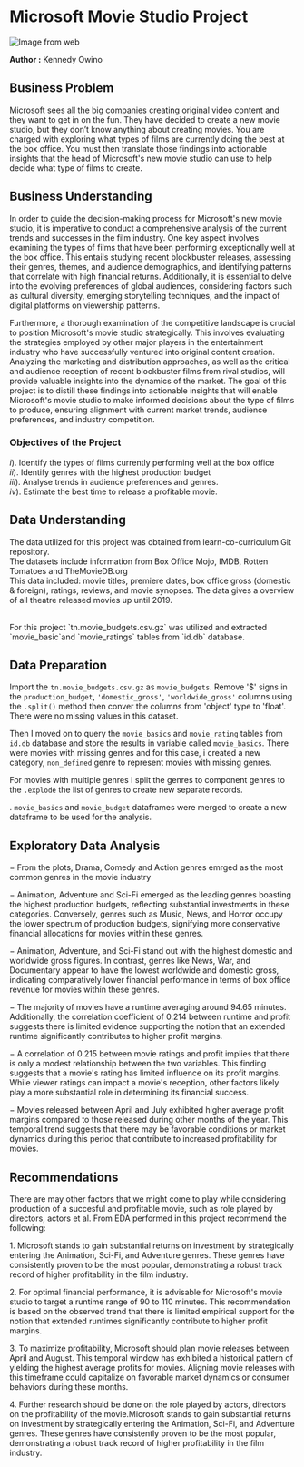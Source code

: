 # Microsoft Movie Studio Project
![Image from web](https://tibs.ac.ke/uploads/course_cover_images/FILM_PRODUCTION_1.jpg)


**Author :** Kennedy Owino


## Business Problem


Microsoft sees all the big companies creating original video content and they want to get in on the fun. They have decided to create a new movie studio, but they don’t know anything about creating movies. You are charged with exploring what types of films are currently doing the best at the box office. You must then translate those findings into actionable insights that the head of Microsoft's new movie studio can use to help decide what type of films to create.

## Business Understanding

In order to guide the decision-making process for Microsoft's new movie studio, it is imperative to conduct a comprehensive analysis of the current trends and successes in the film industry. One key aspect involves examining the types of films that have been performing exceptionally well at the box office. This entails studying recent blockbuster releases, assessing their genres, themes, and audience demographics, and identifying patterns that correlate with high financial returns. Additionally, it is essential to delve into the evolving preferences of global audiences, considering factors such as cultural diversity, emerging storytelling techniques, and the impact of digital platforms on viewership patterns.

Furthermore, a thorough examination of the competitive landscape is crucial to position Microsoft's movie studio strategically. This involves evaluating the strategies employed by other major players in the entertainment industry who have successfully ventured into original content creation. Analyzing the marketing and distribution approaches, as well as the critical and audience reception of recent blockbuster films from rival studios, will provide valuable insights into the dynamics of the market. The goal of this project is to distill these findings into actionable insights that will enable Microsoft's movie studio to make informed decisions about the type of films to produce, ensuring alignment with current market trends, audience preferences, and industry competition.


### Objectives of the Project


$i).$ Identify the types of films currently performing well at the box office
<br>
$ii).$ Identify genres with the highest production budget
<br>
$iii).$ Analyse trends in audience preferences and genres.
<br>
$iv).$ Estimate the best time to release a profitable movie.



## Data Understanding

The data utilized for this project was obtained from learn-co-curriculum Git repository.
<br>
The datasets include information from Box Office Mojo, IMDB, Rotten Tomatoes and TheMovieDB.org
<br>
This data included: movie titles, premiere dates, box office gross (domestic & foreign), ratings, reviews, and movie synopses. The data gives a overview of all theatre released movies up until 2019.

<br>
For this project  `tn.movie_budgets.csv.gz` was utilized  and extracted `movie_basic`and `movie_ratings` tables from `id.db` database.


## Data Preparation

Import the `tn.movie_budgets.csv.gz` as `movie_budgets`. Remove '$' signs in the `production_budget`, `'domestic_gross'`, `'worldwide_gross'` columns using the `.split()` method then conver the columns from 'object' type to 'float'. There were no missing values in this dataset.

Then I moved on to query the `movie_basics` and `movie_rating` tables from `id.db` database and store the results in variable called `movie_basics`. 
There were movies with missing genres and for this case, i created a new category, `non_defined` genre to represent movies with missing genres.

For movies with multiple genres I split the genres to component genres to the `.explode` the list of genres to create new separate records.

$.$ `movie_basics` and `movie_budget` dataframes were merged to  create a new dataframe to be used for the analysis.


## Exploratory Data Analysis

$-$ From the plots, Drama, Comedy and Action genres emrged as the most common genres in the movie industry

$-$ Animation, Adventure and Sci-Fi emerged as the leading genres boasting the highest production budgets, reflecting substantial investments in these categories. Conversely, genres such as Music, News, and Horror occupy the lower spectrum of production budgets, signifying more conservative financial allocations for movies within these genres.

$-$ Animation, Adventure, and Sci-Fi stand out with the highest domestic and worldwide gross figures. In contrast, genres like News, War, and Documentary appear to have the lowest worldwide and domestic gross, indicating comparatively lower financial performance in terms of box office revenue for movies within these genres.

$-$ The majority of movies have a runtime averaging around 94.65 minutes. Additionally, the correlation coefficient of 0.214 between runtime and profit suggests there is limited evidence supporting the notion that an extended runtime significantly contributes to higher profit margins.

$-$ A correlation of 0.215 between movie ratings and profit implies that there is only a modest relationship between the two variables. This finding suggests that a movie's rating has limited influence on its profit margins. While viewer ratings can impact a movie's reception, other factors likely play a more substantial role in determining its financial success.

$-$ Movies released between April and July exhibited higher average profit margins compared to those released during other months of the year. This temporal trend suggests that there may be favorable conditions or market dynamics during this period that contribute to increased profitability for movies.


## Recommendations

There are may other factors that we might come to play while considering production of a succesful and profitable movie, such as role played by directors, actors et al. From EDA performed in this project recommend the following:

$1.$ Microsoft stands to gain substantial returns on investment by strategically entering the Animation, Sci-Fi, and Adventure genres. These genres have consistently proven to be the most popular, demonstrating a robust track record of higher profitability in the film industry.

$2.$ For optimal financial performance, it is advisable for Microsoft's movie studio to target a runtime range of 90 to 110 minutes. This recommendation is based on the observed trend that there is limited empirical support for the notion that extended runtimes significantly contribute to higher profit margins.

$3.$ To maximize profitability, Microsoft should plan movie releases between April and August. This temporal window has exhibited a historical pattern of yielding the highest average profits for movies. Aligning movie releases with this timeframe could capitalize on favorable market dynamics or consumer behaviors during these months.

$4.$ Further research should be done on the role played by actors, directors on the profitability of the movie.Microsoft stands to gain substantial returns on investment by strategically entering the Animation, Sci-Fi, and Adventure genres. These genres have consistently proven to be the most popular, demonstrating a robust track record of higher profitability in the film industry.